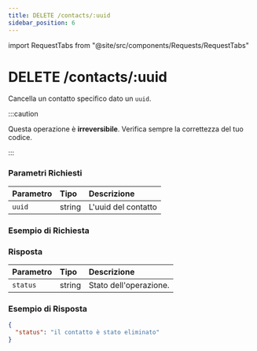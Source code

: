 ```yaml
---
title: DELETE /contacts/:uuid
sidebar_position: 6
---
```


import RequestTabs from "@site/src/components/Requests/RequestTabs"

# DELETE /contacts/:uuid

Cancella un contatto specifico dato un `uuid`.

:::caution

Questa operazione è **irreversibile**. Verifica sempre la correttezza del tuo codice.

:::

### Parametri Richiesti

| Parametro | Tipo   | Descrizione         |
| :-------- | :----- | :------------------ |
| `uuid`    | string | L'uuid del contatto |

### Esempio di Richiesta

<RequestTabs endpoint='contacts_api' request='delete_contact'/>

### Risposta

| Parametro | Tipo   | Descrizione            |
| :-------- | :----- | :--------------------- |
| `status`  | string | Stato dell'operazione. |

### Esempio di Risposta

```json title=response.json
{
  "status": "il contatto è stato eliminato"
}
```